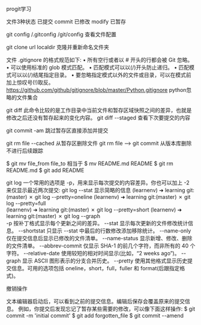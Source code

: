 progit学习

文件3种状态
已提交 commit
已修改 modify
已暂存 

git config 
/.gitconfig  /git/config 查看文件配置

git clone  url  localdir 克隆并重新命名文件夹

文件 .gitignore 的格式规范如下:
• 所有空行或者以 # 开头的行都会被 Git 忽略。
• 可以使用标准的 glob 模式匹配。
• 匹配模式可以以(/)开头防止递归。
• 匹配模式可以以(/)结尾指定目录。
• 要忽略指定模式以外的文件或目录，可以在模式前加上惊叹号(!)取反。
https://github.com/github/gitignore/blob/master/Python.gitignore
python忽略的文件集合

git diff  此命令比较的是工作目录中当前文件和暂存区域快照之间的差异，也就是修改之后还没有暂存起来的变化内容。
git diff --staged 查看下次要提交的内容


git commit -am 跳过暂存区直接添加并提交

git rm file --cached 从暂存区删除文件
git rm file   --> git commit 从版本库删除不进行后续跟踪


$ git mv file_from file_to 
相当于
$ mv README.md README
$ git rm README.md
$ git add README


git log 
一个常用的选项是 -p，用来显示每次提交的内容差异。你也可以加上 -2 来仅显示最近两次提交:
git log --stat 显示简略的信息
(learnenv) ➜  learning git:(master) ✗ git log --pretty=oneline
(learnenv) ➜  learning git:(master) ✗ git log --pretty=full   
(learnenv) ➜  learning git:(master) ✗ git log --pretty=short
(learnenv) ➜  learning git:(master) ✗ git log --graph    
-p
按补丁格式显示每个更新之间的差异。
--stat
显示每次更新的文件修改统计信息。
--shortstat
只显示 --stat 中最后的行数修改添加移除统计。
--name-only
仅在提交信息后显示已修改的文件清单。
--name-status
显示新增、修改、删除的文件清单。
--abbrev-commit
仅显示 SHA-1 的前几个字符，而非所有的 40 个字符。
--relative-date
使用较短的相对时间显示(比如，“2 weeks ago”)。
--graph
显示 ASCII 图形表示的分支合并历史。
--pretty
使用其他格式显示历史提交信息。可用的选项包括 oneline，short，full，fuller 和 format(后跟指定格式)。


撤销操作

文本编辑器启动后，可以看到之前的提交信息。编辑后保存会覆盖原来的提交信息。
例如，你提交后发现忘记了暂存某些需要的修改，可以像下面这样操作:
  $ git commit -m 'initial commit'
  $ git add forgotten_file
  $ git commit --amend
  